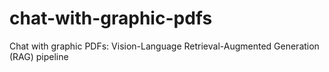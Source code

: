 # chat-with-graphic-pdfs
Chat with graphic PDFs: Vision-Language Retrieval-Augmented Generation (RAG) pipeline  
